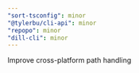 ```yaml
---
"sort-tsconfig": minor
"@tylerbu/cli-api": minor
"repopo": minor
"dill-cli": minor
---
```


Improve cross-platform path handling
